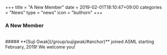 +++
title = "A New Member"
date = 2019-02-01T18:10:47+09:00
categories = "News"
type = "news"
icon = "bullhorn"
+++

### A New Member
<div class='image'>
<img src="/images/group/sujigwak.png" class="img-responsive; width:50%;" alt="">
</div>
<br>
##### **[Suji Gwak](/group/sujigwak/#anchor)** joined ASML starting February, 2019! We welcome you!
<br>
